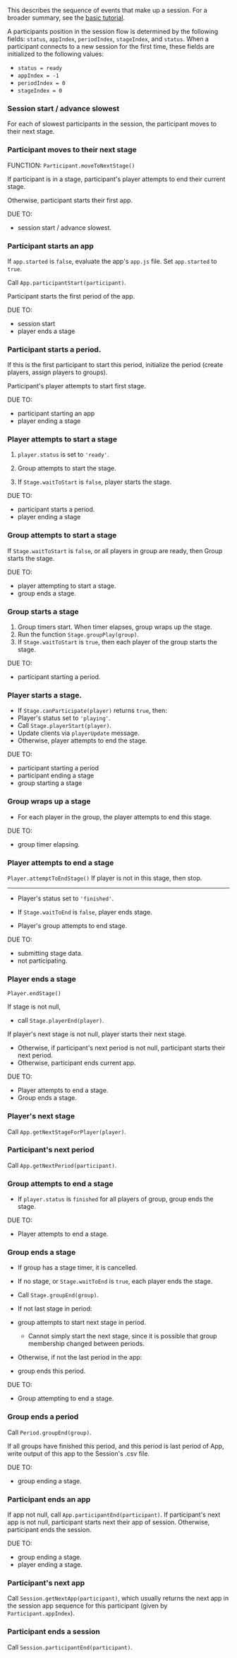 This describes the sequence of events that make up a session. For a broader summary, see the <a href="tutorial-session-flow.html">basic tutorial</a>.

A participants position in the session flow is determined by the following fields: `status`, `appIndex`, `periodIndex`, `stageIndex`, and `status`. When a participant connects to a new session for the first time, these fields are initialized to the following values:
- `status = ready`
- `appIndex = -1`
- `periodIndex = 0`
- `stageIndex = 0`

### Session start / advance slowest
For each of slowest participants in the session, the participant moves to their next stage.

### Participant moves to their next stage
FUNCTION: `Participant.moveToNextStage()`

If participant is in a stage, participant's player attempts to end their current stage.

Otherwise, participant starts their first app.

DUE TO:
- session start / advance slowest.

### Participant starts an app
If `app.started` is `false`, evaluate the app's `app.js` file. Set `app.started` to `true`.

Call `App.participantStart(participant)`.

Participant starts the first period of the app.

DUE TO:
- session start
- player ends a stage

### Participant starts a period.
If this is the first participant to start this period, initialize the period (create players, assign players to groups).

Participant's player attempts to start first stage.

DUE TO:
- participant starting an app
- player ending a stage

### Player attempts to start a stage
1. `player.status` is set to `'ready'`.

2. Group attempts to start the stage.

3. If `Stage.waitToStart` is `false`, player starts the stage.

DUE TO:
- participant starts a period.
- player ending a stage

### Group attempts to start a stage
If `Stage.waitToStart` is `false`, or all players in group are ready, then Group starts the stage.

DUE TO:
- player attempting to start a stage.
- group ends a stage.

### Group starts a stage
1. Group timers start. When timer elapses, group wraps up the stage.
2. Run the function `Stage.groupPlay(group)`.
3. If `Stage.waitToStart` is `true`, then each player of the group starts the stage.

DUE TO:
- participant starting a period.

### Player starts a stage.
- If `Stage.canParticipate(player)` returns `true`, then:
 - Player's status set to `'playing'`.
 - Call `Stage.playerStart(player)`.
 - Update clients via `playerUpdate` message.
- Otherwise, player attempts to end the stage.

DUE TO:
- participant starting a period
- participant ending a stage
- group starting a stage

### Group wraps up a stage
- For each player in the group, the player attempts to end this stage.

DUE TO:
- group timer elapsing.

### Player attempts to end a stage
`Player.attemptToEndStage()`
If player is not in this stage, then stop.

----------------------
- Player's status set to `'finished'`.

- If `Stage.waitToEnd` is `false`, player ends stage.

- Player's group attempts to end stage.

DUE TO:
- submitting stage data.
- not participating.

### Player ends a stage
`Player.endStage()`

If stage is not null,
- call `Stage.playerEnd(player)`.

If player's next stage is not null, player starts their next stage.
- Otherwise, if participant's next period is not null, participant starts their next period.
- Otherwise, participant ends current app.

DUE TO:
- Player attempts to end a stage.
- Group ends a stage.

### Player's next stage
Call `App.getNextStageForPlayer(player)`.

### Participant's next period
Call `App.getNextPeriod(participant)`.

### Group attempts to end a stage
- If `player.status` is `finished` for all players of group, group ends the stage.

DUE TO:
- Player attempts to end a stage.

### Group ends a stage
- If group has a stage timer, it is cancelled.

- If no stage, or `Stage.waitToEnd` is `true`, each player ends the stage.

- Call `Stage.groupEnd(group)`.

- If not last stage in period:
 - group attempts to start next stage in period.
   - Cannot simply start the next stage, since it is possible that group membership changed between periods.
- Otherwise, if not the last period in the app:
 - group ends this period.

DUE TO:
- Group attempting to end a stage.

### Group ends a period
Call `Period.groupEnd(group)`.

If all groups have finished this period, and this period is last period of App, write output of this app to the Session's .csv file.

DUE TO:
- group ending a stage.

### Participant ends an app
If app not null, call `App.participantEnd(participant)`.
If participant's next app is not null, participant starts next their app of session.
Otherwise, participant ends the session.

DUE TO:
- group ending a stage.
- player ending a stage.

### Participant's next app
Call `Session.getNextApp(participant)`, which usually returns the next app in the session app sequence for this participant (given by `Participant.appIndex`).

### Participant ends a session
Call `Session.participantEnd(participant)`.
